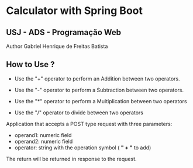 # Calculator with Spring Boot
## USJ - ADS - Programação Web

Author Gabriel Henrique de Freitas Batista

## How to Use ?

* Use the "+" operator to perform an Addition between two operators.

* Use the "-" operator to perform a Subtraction between two operators.

* Use the "*" operator to perform a Multiplication between two operators

* Use the "/" operator to divide between two operators

Application that accepts a POST type request with three parameters:
* operand1: numeric field
* operand2: numeric field
* operator: string with the operation symbol ( **" + "** to add)

The return will be returned in response to the request.

